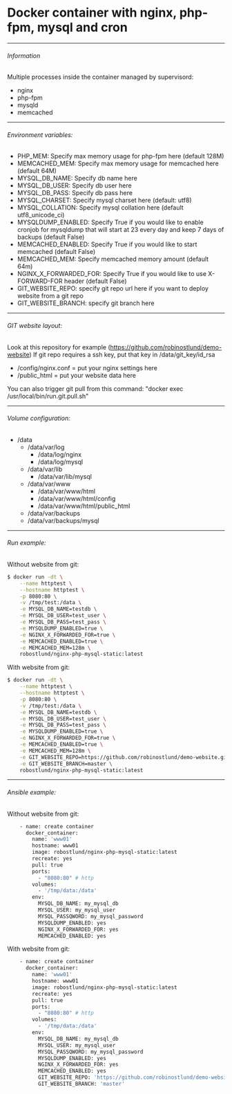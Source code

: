 Docker container with nginx, php-fpm, mysql and cron
============================================================================
----------
######  Information

Multiple processes inside the container managed by supervisord:

- nginx
- php-fpm
- mysqld
- memcached

----------
###### Environment variables:

 - PHP_MEM: Specify max memory usage for php-fpm here (default 128M)
 - MEMCACHED_MEM: Specify max memory usage for memcached here (default 64M)
 - MYSQL_DB_NAME: Specify db name here
 - MYSQL_DB_USER: Specify db user here
 - MYSQL_DB_PASS: Specify db pass here
 - MYSQL_CHARSET: Specify mysql charset here (default: utf8)
 - MYSQL_COLLATION: Specify mysql collation here (default utf8_unicode_ci)
 - MYSQLDUMP_ENABLED: Specify True if you would like to enable cronjob for mysqldump that will start at 23 every day and keep 7 days of backups (default False)
 - MEMCACHED_ENABLED: Specify True if you would like to start memcached (default False)
 - MEMCACHED_MEM: Specify memcached memory amount (default 64m)
 - NGINX_X_FORWARDED_FOR: Specify True if you would like to use X-FORWARD-FOR header (default False)
 - GIT_WEBSITE_REPO: specify git repo url here if you want to deploy website from a git repo
 - GIT_WEBSITE_BRANCH: specify git branch here

----------
###### GIT website layout:
Look at this repository for example (https://github.com/robinostlund/demo-website)
If git repo requires a ssh key, put that key in /data/git_key/id_rsa
- /config/nginx.conf = put your nginx settings here
- /public_html = put your website data here

You can also trigger git pull from this command: "docker exec <mydockername> /usr/local/bin/run.git.pull.sh"

----------
###### Volume configuration:

- /data
  - /data/var/log
    - /data/log/nginx
    - /data/log/mysql
  - /data/var/lib
    - /data/var/lib/mysql
  - /data/var/www
    - /data/var/www/html
     - /data/var/www/html/config
     - /data/var/www/html/public_html
  - /data/var/backups
   - /data/var/backups/mysql

----------
###### Run example:
Without website from git:
```sh
$ docker run -dt \
    --name httptest \
    --hostname httptest \
    -p 8080:80 \
    -v /tmp/test:/data \
    -e MYSQL_DB_NAME=testdb \
    -e MYSQL_DB_USER=test_user \
    -e MYSQL_DB_PASS=test_pass \
    -e MYSQLDUMP_ENABLED=true \
    -e NGINX_X_FORWARDED_FOR=true \
    -e MEMCACHED_ENABLED=true \
    -e MEMCACHED_MEM=128m \
    robostlund/nginx-php-mysql-static:latest
```
With website from git:
```sh
$ docker run -dt \
    --name httptest \
    --hostname httptest \
    -p 8080:80 \
    -v /tmp/test:/data \
    -e MYSQL_DB_NAME=testdb \
    -e MYSQL_DB_USER=test_user \
    -e MYSQL_DB_PASS=test_pass \
    -e MYSQLDUMP_ENABLED=true \
    -e NGINX_X_FORWARDED_FOR=true \
    -e MEMCACHED_ENABLED=true \
    -e MEMCACHED_MEM=128m \
    -e GIT_WEBSITE_REPO=https://github.com/robinostlund/demo-website.git \
    -e GIT_WEBSITE_BRANCH=master \
    robostlund/nginx-php-mysql-static:latest
```

----------
###### Ansible example:
Without website from git:
```sh
    - name: create container
      docker_container:
        name: 'www01'
        hostname: www01
        image: robostlund/nginx-php-mysql-static:latest
        recreate: yes
        pull: true
        ports:
          - "8080:80" # http
        volumes:
          - '/tmp/data:/data'
        env:
          MYSQL_DB_NAME: my_mysql_db
          MYSQL_USER: my_mysql_user
          MYSQL_PASSQWORD: my_mysql_password
          MYSQLDUMP_ENABLED: yes
          NGINX_X_FORWARDED_FOR: yes
          MEMCACHED_ENABLED: yes
```
With website from git:
```sh
    - name: create container
      docker_container:
        name: 'www01'
        hostname: www01
        image: robostlund/nginx-php-mysql-static:latest
        recreate: yes
        pull: true
        ports:
          - "8080:80" # http
        volumes:
          - '/tmp/data:/data'
        env:
          MYSQL_DB_NAME: my_mysql_db
          MYSQL_USER: my_mysql_user
          MYSQL_PASSQWORD: my_mysql_password
          MYSQLDUMP_ENABLED: yes
          NGINX_X_FORWARDED_FOR: yes
          MEMCACHED_ENABLED: yes
          GIT_WEBSITE_REPO: 'https://github.com/robinostlund/demo-website.git'
          GIT_WEBSITE_BRANCH: 'master'
```
